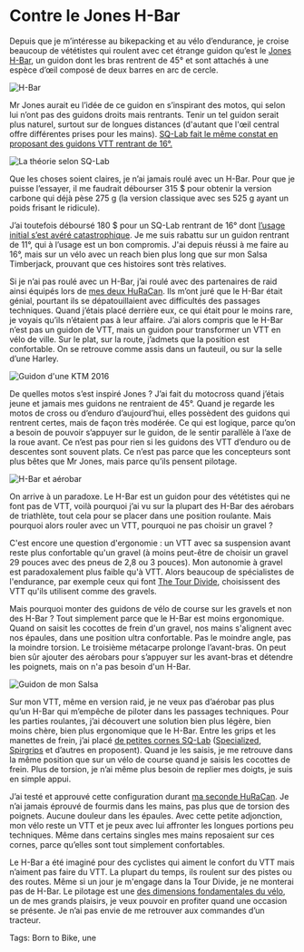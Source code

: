 # Contre le Jones H-Bar

Depuis que je m’intéresse au bikepacking et au vélo d’endurance, je croise beaucoup de vététistes qui roulent avec cet étrange guidon qu’est le [Jones H-Bar](https://www.jonesbikes.com/h-bar-jones-loop-carbon/), un guidon dont les bras rentrent de 45° et sont attachés à une espèce d’œil composé de deux barres en arc de cercle.<span id="more-51153"></span>

![H-Bar](https://tcrouzet.comhttps://tcrouzet.com/images_tc/2019/03/CarbonHbar_Loop710-600x254.jpg)

Mr Jones aurait eu l’idée de ce guidon en s’inspirant des motos, qui selon lui n’ont pas des guidons droits mais rentrants. Tenir un tel guidon serait plus naturel, surtout sur de longues distances (d'autant que l'œil central offre différentes prises pour les mains). [SQ-Lab fait le même constat en proposant des guidons VTT rentrant de 16°.](https://sqlab-usa.com/products/3ox-16-degree-carbon-mtb-handlebar?variant=41726033612)

![La théorie selon SQ-Lab](https://tcrouzet.comhttps://tcrouzet.com/images_tc/2019/03/sqlabth-600x401.jpg)

Que les choses soient claires, je n’ai jamais roulé avec un H-Bar. Pour que je puisse l’essayer, il me faudrait débourser 315 $ pour obtenir la version carbone qui déjà pèse 275 g (la version classique avec ses 525 g ayant un poids frisant le ridicule).

J’ai toutefois déboursé 180 $ pour un SQ-Lab rentrant de 16° dont [l’usage initial s’est avéré catastrophique](https://tcrouzet.com/2019/03/01/je-suis-le-bon-pigeon-pour-les-ergonomistes-du-velo/). Je me suis rabattu sur un guidon rentrant de 11°, qui à l’usage est un bon compromis. J'ai depuis réussi à me faire au 16°, mais sur un vélo avec un reach bien plus long que sur mon Salsa Timberjack, prouvant que ces histoires sont très relatives.

Si je n’ai pas roulé avec un H-Bar, j’ai roulé avec des partenaires de raid ainsi équipés lors de [mes deux HuRaCan](https://tcrouzet.com/tag/huracan/). Ils m’ont juré que le H-Bar était génial, pourtant ils se dépatouillaient avec difficultés des passages techniques. Quand j’étais placé derrière eux, ce qui était pour le moins rare, je voyais qu’ils n’étaient pas à leur affaire. J’ai alors compris que le H-Bar n’est pas un guidon de VTT, mais un guidon pour transformer un VTT en vélo de ville. Sur le plat, sur la route, j’admets que la position est confortable. On se retrouve comme assis dans un fauteuil, ou sur la selle d’une Harley.

![Guidon d'une KTM 2016](https://tcrouzet.comhttps://tcrouzet.com/images_tc/2019/03/2016-KTM-SX-Handlebars-600x446.jpg)

De quelles motos s’est inspiré Jones ? J’ai fait du motocross quand j’étais jeune et jamais mes guidons ne rentraient de 45°. Quand je regarde les motos de cross ou d’enduro d’aujourd’hui, elles possèdent des guidons qui rentrent certes, mais de façon très modérée. Ce qui est logique, parce qu’on a besoin de pouvoir s’appuyer sur le guidon, de le sentir parallèle à l’axe de la roue avant. Ce n’est pas pour rien si les guidons des VTT d’enduro ou de descentes sont souvent plats. Ce n’est pas parce que les concepteurs sont plus bêtes que Mr Jones, mais parce qu’ils pensent pilotage.

![H-Bar et aérobar](https://tcrouzet.comhttps://tcrouzet.com/images_tc/2019/03/IMG_3939-600x450.jpg)

On arrive à un paradoxe. Le H-Bar est un guidon pour des vététistes qui ne font pas de VTT, voilà pourquoi j’ai vu sur la plupart des H-Bar des aérobars de triathlète, tout cela pour se placer dans une position roulante. Mais pourquoi alors rouler avec un VTT, pourquoi ne pas choisir un gravel ?

C'est encore une question d'ergonomie : un VTT avec sa suspension avant reste plus confortable qu'un gravel (à moins peut-être de choisir un gravel 29 pouces avec des pneus de 2,8 ou 3 pouces). Mon autonomie à gravel est paradoxalement plus faible qu'à VTT. Alors beaucoup de spécialistes de l'endurance, par exemple ceux qui font [The Tour Divide](https://en.wikipedia.org/wiki/Tour_Divide), choisissent des VTT qu'ils utilisent comme des gravels.

Mais pourquoi monter des guidons de vélo de course sur les gravels et non des H-Bar ? Tout simplement parce que le H-Bar est moins ergonomique. Quand on saisit les cocottes de frein d'un gravel, nos mains s'alignent avec nos épaules, dans une position ultra confortable. Pas le moindre angle, pas la moindre torsion. Le troisième métacarpe prolonge l’avant-bras. On peut bien sûr ajouter des aérobars pour s’appuyer sur les avant-bras et détendre les poignets, mais on n'a pas besoin d'un H-Bar.

![Guidon de mon Salsa](https://tcrouzet.comhttps://tcrouzet.com/images_tc/2019/03/P1080882-600x450.jpg)

Sur mon VTT, même en version raid, je ne veux pas d’aérobar pas plus qu’un H-Bar qui m’empêche de piloter dans les passages techniques. Pour les parties roulantes, j’ai découvert une solution bien plus légère, bien moins chère, bien plus ergonomique que le H-Bar. Entre les grips et les manettes de frein, j’ai placé [de petites cornes SQ-Lab](https://sqlab-usa.com/products/inner-position-comfort-innerbarends) ([Specialized](https://www.specialized.com/us/en/p2-overendz-bar-ends/p/130805?color=219373-130805), [Spirgrips](https://www.spirgrips.com) et d’autres en proposent). Quand je les saisis, je me retrouve dans la même position que sur un vélo de course quand je saisis les cocottes de frein. Plus de torsion, je n’ai même plus besoin de replier mes doigts, je suis en simple appui.

J’ai testé et approuvé cette configuration durant [ma seconde HuRaCan](https://tcrouzet.com/2019/03/15/dune-huracan-a-lautre/). Je n’ai jamais éprouvé de fourmis dans les mains, pas plus que de torsion des poignets. Aucune douleur dans les épaules. Avec cette petite adjonction, mon vélo reste un VTT et je peux avec lui affronter les longues portions peu techniques. Même dans certains singles mes mains reposaient sur ces cornes, parce qu’elles sont tout simplement confortables.

Le H-Bar a été imaginé pour des cyclistes qui aiment le confort du VTT mais n’aiment pas faire du VTT. La plupart du temps, ils roulent sur des pistes ou des routes. Même si un jour je m'engage dans la Tour Divide, je ne monterai pas de H-Bar. Le pilotage est une [des dimensions fondamentales du vélo](https://tcrouzet.com/2018/11/27/lart-du-velo/), un de mes grands plaisirs, je veux pouvoir en profiter quand une occasion se présente. Je n’ai pas envie de me retrouver aux commandes d’un tracteur.

Tags: Born to Bike, une